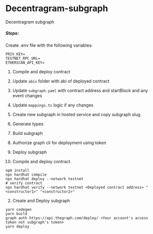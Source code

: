 # Decentragram-subgraph

Decentragram subgraph

##### Steps:

Create .env file with the following variables:

```
PRIV_KEY=
TESTNET_RPC_URL=
ETHERSCAN_API_KEY=
```

1. Compile and deploy contract
2. Update `abis` folder with abi of deployed contract
3. Update `subgraph.yaml` with contract address and startBlock and any event changes
4. Update `mappings.ts` logic if any changes
5. Create new subgraph in hosted service and copy subgraph slug
6. Generate types
7. Build subgraph
8. Authorize graph cli for deployment using token
9. Deploy subgraph

10. Compile and deploy contract

```shell
npm install
npx hardhat compile
npx hardhat deploy --network testnet
# verify contract
npx hardhat verify --network testnet <Deployed contract address> "<constructor1>" "<constructor2>"
```

2. Create and Deploy subgraph

```shell
yarn codegen
yarn build
graph auth https://api.thegraph.com/deploy/ <Your account's access token not subgraph's token>
yarn deploy
```
